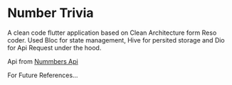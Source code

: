 # Number Trivia
A clean code flutter application based on Clean Architecture form Reso coder. 
Used Bloc for state management, Hive for persited storage and Dio for Api Request under the hood. 

Api from [Nummbers Api](http://numbersapi.com)

For Future References...


